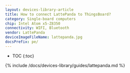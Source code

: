 ```yaml
---
layout: devices-library-article
title: How to connect LattePanda to ThingsBoard?
category: Single-board computers
chip: Intel Atom x5-Z8350
connectivity: WIFI, Bluetooth
vendor: LattePanda
deviceImageFileName: lattepanda.jpg
docsPrefix: pe/
---
```



* TOC
{:toc}

{% include /docs/devices-library/guides/lattepanda.md %}